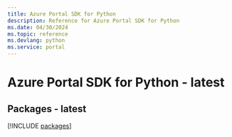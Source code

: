 ```yaml
---
title: Azure Portal SDK for Python
description: Reference for Azure Portal SDK for Python
ms.date: 04/30/2024
ms.topic: reference
ms.devlang: python
ms.service: portal
---
```

# Azure Portal SDK for Python - latest
## Packages - latest
[!INCLUDE [packages](portal-index.md)]